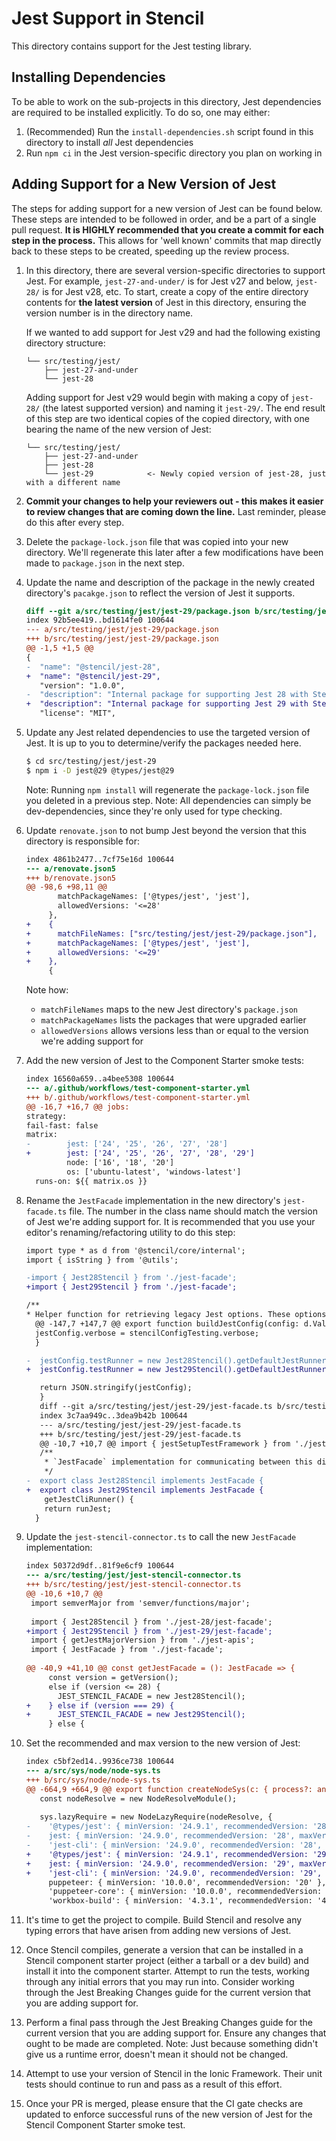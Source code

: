 # Jest Support in Stencil

This directory contains support for the Jest testing library.

## Installing Dependencies

To be able to work on the sub-projects in this directory, Jest dependencies are required to be installed explicitly.
To do so, one may either:
1. (Recommended) Run the `install-dependencies.sh` script found in this directory to install _all_ Jest dependencies
1. Run `npm ci` in the Jest version-specific directory you plan on working in

## Adding Support for a New Version of Jest

The steps for adding support for a new version of Jest can be found below.
These steps are intended to be followed in order, and be a part of a single pull request.
**It is HIGHLY recommended that you create a commit for each step in the process.**
This allows for 'well known' commits that map directly back to these steps to be created, speeding up the review process.

1. In this directory, there are several version-specific directories to support Jest.
   For example, `jest-27-and-under/` is for Jest v27 and below, `jest-28/` is for Jest v28, etc.
   To start, create a copy of the entire directory contents for **the latest version** of Jest in this directory, ensuring the version number is in the directory name.
   
   If we wanted to add support for Jest v29 and had the following existing directory structure:
   ```
   └── src/testing/jest/
       ├── jest-27-and-under
       └── jest-28
   ```
   Adding support for Jest v29 would begin with making a copy of `jest-28/` (the latest supported version) and naming it `jest-29/`.
   The end result of this step are two identical copies of the copied directory, with one bearing the name of the new version of Jest:
   ```
   └── src/testing/jest/
       ├── jest-27-and-under
       ├── jest-28
       └── jest-29            <- Newly copied version of jest-28, just with a different name
   ``` 

1. **Commit your changes to help your reviewers out - this makes it easier to review changes that are coming down the line.**
   Last reminder, please do this after every step.
1. Delete the `package-lock.json` file that was copied into your new directory.
   We'll regenerate this later after a few modifications have been made to `package.json` in the next step.
1. Update the name and description of the package in the newly created directory's `pacakge.json` to reflect the version of Jest it supports.
    ```diff
    diff --git a/src/testing/jest/jest-29/package.json b/src/testing/jest/jest-29/package.json
    index 92b5ee419..bd1614fe0 100644
    --- a/src/testing/jest/jest-29/package.json
    +++ b/src/testing/jest/jest-29/package.json
    @@ -1,5 +1,5 @@
    {
    -  "name": "@stencil/jest-28",
    +  "name": "@stencil/jest-29",
       "version": "1.0.0",
    -  "description": "Internal package for supporting Jest 28 with Stencil",
    +  "description": "Internal package for supporting Jest 29 with Stencil",
       "license": "MIT",
    
    ```
1. Update any Jest related dependencies to use the targeted version of Jest.
   It is up to you to determine/verify the packages needed here.
   ```bash
   $ cd src/testing/jest/jest-29
   $ npm i -D jest@29 @types/jest@29
   ```
   Note: Running `npm install` will regenerate the `package-lock.json` file you deleted in a previous step.
   Note: All dependencies can simply be dev-dependencies, since they're only used for type checking.
1. Update `renovate.json` to not bump Jest beyond the version that this directory is responsible for:
    ```diff
    index 4861b2477..7cf75e16d 100644
    --- a/renovate.json5
    +++ b/renovate.json5
    @@ -98,6 +98,11 @@
           matchPackageNames: ['@types/jest', 'jest'],
           allowedVersions: '<=28'
         },
    +    {
    +      matchFileNames: ["src/testing/jest/jest-29/package.json"],
    +      matchPackageNames: ['@types/jest', 'jest'],
    +      allowedVersions: '<=29'
    +    },
         {
    
    ```
   Note how:
   - `matchFileNames` maps to the new Jest directory's `package.json`
   - `matchPackageNames` lists the packages that were upgraded earlier
   - `allowedVersions` allows versions less than or equal to the version we're adding support for
1. Add the new version of Jest to the Component Starter smoke tests:
    ```diff
   index 16560a659..a4bee5308 100644
    --- a/.github/workflows/test-component-starter.yml
    +++ b/.github/workflows/test-component-starter.yml
    @@ -16,7 +16,7 @@ jobs:
    strategy:
    fail-fast: false
    matrix:
    -        jest: ['24', '25', '26', '27', '28']
    +        jest: ['24', '25', '26', '27', '28', '29']
             node: ['16', '18', '20']
             os: ['ubuntu-latest', 'windows-latest']
      runs-on: ${{ matrix.os }}
   ```
1. Rename the `JestFacade` implementation in the new directory's `jest-facade.ts` file.
   The number in the class name should match the version of Jest we're adding support for.
   It is recommended that you use your editor's renaming/refactoring utility to do this step:
    ```diff
    import type * as d from '@stencil/core/internal';
    import { isString } from '@utils';
    
    -import { Jest28Stencil } from './jest-facade';
    +import { Jest29Stencil } from './jest-facade';
    
    /**
    * Helper function for retrieving legacy Jest options. These options have been provided as defaults to Stencil users
      @@ -147,7 +147,7 @@ export function buildJestConfig(config: d.ValidatedConfig): string {
      jestConfig.verbose = stencilConfigTesting.verbose;
      }
    
    -  jestConfig.testRunner = new Jest28Stencil().getDefaultJestRunner();
    +  jestConfig.testRunner = new Jest29Stencil().getDefaultJestRunner();
    
       return JSON.stringify(jestConfig);
       }
       diff --git a/src/testing/jest/jest-29/jest-facade.ts b/src/testing/jest/jest-29/jest-facade.ts
       index 3c7aa949c..3dea9b42b 100644
       --- a/src/testing/jest/jest-29/jest-facade.ts
       +++ b/src/testing/jest/jest-29/jest-facade.ts
       @@ -10,7 +10,7 @@ import { jestSetupTestFramework } from './jest-setup-test-framework';
       /**
        * `JestFacade` implementation for communicating between this directory's version of Jest and Stencil
        */
    -  export class Jest28Stencil implements JestFacade {
    +  export class Jest29Stencil implements JestFacade {
        getJestCliRunner() {
        return runJest;
      }
    
    ```
1. Update the `jest-stencil-connector.ts` to call the new `JestFacade` implementation:
    ```diff
    index 50372d9df..81f9e6cf9 100644
    --- a/src/testing/jest/jest-stencil-connector.ts
    +++ b/src/testing/jest/jest-stencil-connector.ts
    @@ -10,6 +10,7 @@
     import semverMajor from 'semver/functions/major';
     
     import { Jest28Stencil } from './jest-28/jest-facade';
    +import { Jest29Stencil } from './jest-29/jest-facade';
     import { getJestMajorVersion } from './jest-apis';
     import { JestFacade } from './jest-facade';
     
    @@ -40,9 +41,10 @@ const getJestFacade = (): JestFacade => {
         const version = getVersion();
         else if (version <= 28) {
           JEST_STENCIL_FACADE = new Jest28Stencil();
    +    } else if (version === 29) {
    +      JEST_STENCIL_FACADE = new Jest29Stencil();
         } else {
    
    ```
1. Set the recommended and max version to the new version of Jest:
    ```diff
    index c5bf2ed14..9936ce738 100644
    --- a/src/sys/node/node-sys.ts
    +++ b/src/sys/node/node-sys.ts
    @@ -664,9 +664,9 @@ export function createNodeSys(c: { process?: any; logger?: Logger } = {}): Compi
       const nodeResolve = new NodeResolveModule();
     
       sys.lazyRequire = new NodeLazyRequire(nodeResolve, {
    -    '@types/jest': { minVersion: '24.9.1', recommendedVersion: '28', maxVersion: '28.0.0' },
    -    jest: { minVersion: '24.9.0', recommendedVersion: '28', maxVersion: '28.0.0' },
    -    'jest-cli': { minVersion: '24.9.0', recommendedVersion: '28', maxVersion: '28.0.0' },
    +    '@types/jest': { minVersion: '24.9.1', recommendedVersion: '29', maxVersion: '29.0.0' },
    +    jest: { minVersion: '24.9.0', recommendedVersion: '29', maxVersion: '29.0.0' },
    +    'jest-cli': { minVersion: '24.9.0', recommendedVersion: '29', maxVersion: '29.0.0' },
         puppeteer: { minVersion: '10.0.0', recommendedVersion: '20' },
         'puppeteer-core': { minVersion: '10.0.0', recommendedVersion: '20' },
         'workbox-build': { minVersion: '4.3.1', recommendedVersion: '4.3.1' },
    ```
1. It's time to get the project to compile.
   Build Stencil and resolve any typing errors that have arisen from adding new versions of Jest.
1. Once Stencil compiles, generate a version that can be installed in a Stencil component starter project (either a tarball or a dev build) and install it into the component starter.
   Attempt to run the tests, working through any initial errors that you may run into.
   Consider working through the Jest Breaking Changes guide for the current version that you are adding support for.
1. Perform a final pass through the Jest Breaking Changes guide for the current version that you are adding support for.
   Ensure any changes that ought to be made are completed.
   Note: Just because something didn't give us a runtime error, doesn't mean it should not be changed.
1. Attempt to use your version of Stencil in the Ionic Framework.
   Their unit tests should continue to run and pass as a result of this effort.
1. Once your PR is merged, please ensure that the CI gate checks are updated to enforce successful runs of the new version of Jest for the Stencil Component Starter smoke test.
